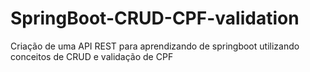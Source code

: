 # SpringBoot-CRUD-CPF-validation
Criação de uma API REST para aprendizando de springboot utilizando conceitos de CRUD e validação de CPF
